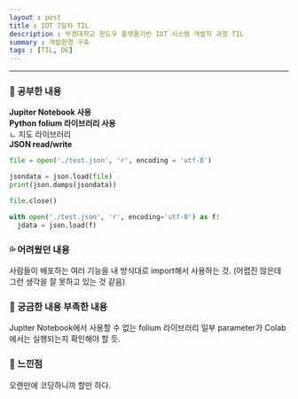 ```yaml
---
layout : post
title : IOT 7일차 TIL
description : 부경대학교 윈도우 플랫폼기반 IOT 시스템 개발자 과정 TIL
summary : 개발환경 구축
tags : [TIL, DE]
---
```


-------------
   
   
### 📓 공부한 내용 
  **Jupiter Notebook 사용**    
  **Python folium 라이브러리 사용**  
   ㄴ 지도 라이브러리  
  **JSON read/write**  
  ```python
  file = open('./test.json', 'r', encoding = 'utf-8')

  jsondata = json.load(file)
  print(json.dumps(jsondata))

  file.close()
  ```
  ```python
  with open('./test.json', 'r', encoding='utf-8') as f:
    jdata = json.load(f)
  ```

### 💦 어려웠던 내용 
  사람들이 배포하는 여러 기능을 내 방식대로 import해서 사용하는 것. (어렵진 않은데 그런 생각을 잘 못하고 있는 것 같음)

### 🧷 궁금한 내용  부족한 내용 
  Jupiter Notebook에서 사용할 수 없는 folium 라이브러리 일부 parameter가 Colab에서는 실행되는지 확인해야 할 듯.

### 💬 느낀점 
  오랜만에 코딩하니까 할만 하다. 
